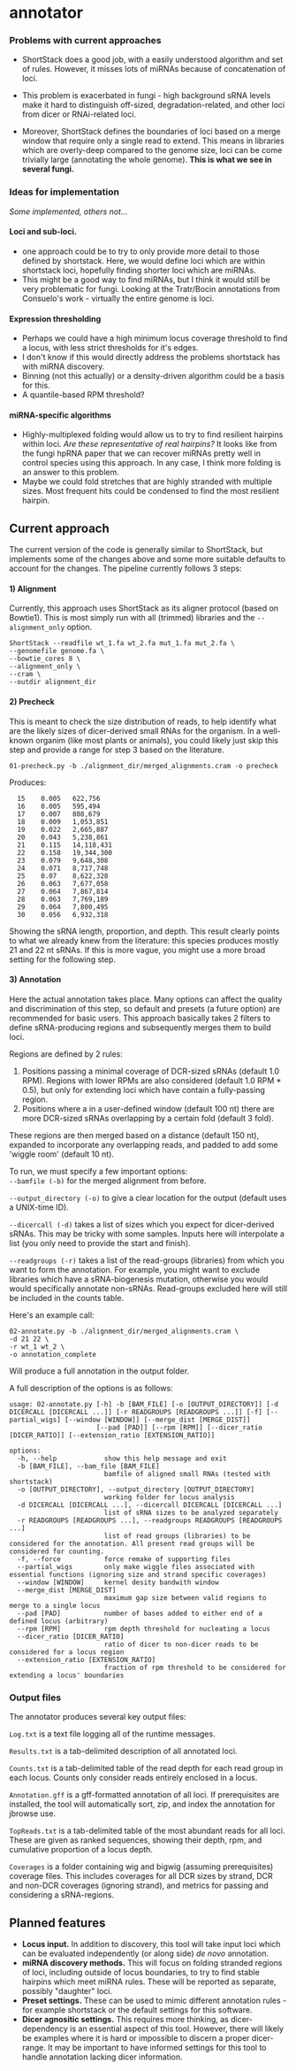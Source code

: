 # annotator
 


### Problems with current approaches
* ShortStack does a good job, with a easily understood algorithm and set of rules. However, it misses lots of miRNAs because of concatenation of loci.  
  
* This problem is exacerbated in fungi - high background sRNA levels make it hard to distinguish off-sized, degradation-related, and other loci from dicer or RNAi-related loci.  
  
* Moreover, ShortStack defines the boundaries of loci based on a merge window that require only a single read to extend. This means in libraries which are overly-deep compared to the genome size, loci can be come trivially large (annotating the whole genome). **This is what we see in several fungi.**



### Ideas for implementation
*Some implemented, others not...*

#### Loci and sub-loci.
* one approach could be to try to only provide more detail to those defined by shortstack. Here, we would define loci which are within shortstack loci, hopefully finding shorter loci which are miRNAs.
* This might be a good way to find miRNAs, but I think it would still be very problematic for fungi. Looking at the Tratr/Bocin annotations from Consuelo's work - virtually the entire genome is loci.


#### Expression thresholding
* Perhaps we could have a high minimum locus coverage threshold to find a locus, with less strict thresholds for it's edges. 
* I don't know if this would directly address the problems shortstack has with miRNA discovery.
* Binning (not this actually) or a density-driven algorithm could be a basis for this.
* A quantile-based RPM threshold?


#### miRNA-specific algorithms
* Highly-multiplexed folding would allow us to try to find resilient hairpins within loci. *Are these representative of real hairpins?* It looks like from the fungi hpRNA paper that we can recover miRNAs pretty well in control species using this approach. In any case, I think more folding is an answer to this problem.
* Maybe we could fold stretches that are highly stranded with multiple sizes. Most frequent hits could be condensed to find the most resilient hairpin.



## Current approach

The current version of the code is generally similar to ShortStack, but implements some of the changes above and some more suitable defaults to account for the changes. The pipeline currently follows 3 steps: 

#### **1)** Alignment
Currently, this approach uses ShortStack as its aligner protocol (based on Bowtie1). This is most simply run with all (trimmed) libraries and the ```--alignment_only``` option. 

```
ShortStack --readfile wt_1.fa wt_2.fa mut_1.fa mut_2.fa \
--genomefile genome.fa \
--bowtie_cores 8 \
--alignment_only \
--cram \
--outdir alignment_dir
```


#### **2)** Precheck
This is meant to check the size distribution of reads, to help identify what are the likely sizes of dicer-derived small RNAs for the organism. In a well-known organim (like most plants or animals), you could likely just skip this step and provide a range for step 3 based on the literature.

```
01-precheck.py -b ./alignment_dir/merged_alignments.cram -o precheck
```

Produces:
```
  15	0.005	622,756
  16	0.005	595,494
  17	0.007	808,679
  18	0.009	1,053,851
  19	0.022	2,665,887
  20	0.043	5,238,861
  21	0.115	14,118,431
  22	0.158	19,344,300
  23	0.079	9,648,308
  24	0.071	8,717,748
  25	0.07	8,622,328
  26	0.063	7,677,058
  27	0.064	7,867,814
  28	0.063	7,769,189
  29	0.064	7,800,495
  30	0.056	6,932,318
```
Showing the sRNA length, proportion, and depth. This result clearly points to what we already knew from the literature: this species produces mostly 21 and 22 nt sRNAs. If this is more vague, you might use a more broad setting for the following step.
  

#### **3)** Annotation
Here the actual annotation takes place. Many options can affect the quality and discrimination of this step, so default and presets (a future option) are recommended for basic users. This approach basically takes 2 filters to define sRNA-producing regions and subsequently merges them to build loci.
  
Regions are defined by 2 rules:
1) Positions passing a minimal coverage of DCR-sized sRNAs (default 1.0 RPM). Regions with lower RPMs are also considered (default 1.0 RPM * 0.5), but only for extending loci which have contain a fully-passing region. 
2) Positions where a in a user-defined window (default 100 nt) there are more DCR-sized sRNAs overlapping by a certain fold (default 3 fold).
  
These regions are then merged based on a distance (default 150 nt), expanded to incorporate any overlapping reads, and padded to add some 'wiggle room' (default 10 nt).
  
  
To run, we must specify a few important options:  
```--bamfile (-b)``` for the merged alignment from before.  
  
```--output_directory (-o)``` to give a clear location for the output (default uses a UNIX-time ID).  
  
```--dicercall (-d)``` takes a list of sizes which you expect for dicer-derived sRNAs. This may be tricky with some samples. Inputs here will interpolate a list (you only need to provide the start and finish).  
  
```--readgroups (-r)``` takes a list of the read-groups (libraries) from which you want to form the annotation. For example, you might want to exclude libraries which have a sRNA-biogenesis mutation, otherwise you would would specifically annotate non-sRNAs. Read-groups excluded here will still be included in the counts table. 
  
  
Here's an example call:
```
02-annotate.py -b ./alignment_dir/merged_alignments.cram \
-d 21 22 \
-r wt_1 wt_2 \
-o annotation_complete
```
Will produce a full annotation in the output folder.  
  
A full description of the options is as follows:  
```
usage: 02-annotate.py [-h] -b [BAM_FILE] [-o [OUTPUT_DIRECTORY]] [-d DICERCALL [DICERCALL ...]] [-r READGROUPS [READGROUPS ...]] [-f] [--partial_wigs] [--window [WINDOW]] [--merge_dist [MERGE_DIST]]
                      [--pad [PAD]] [--rpm [RPM]] [--dicer_ratio [DICER_RATIO]] [--extension_ratio [EXTENSION_RATIO]]

options:
  -h, --help            show this help message and exit
  -b [BAM_FILE], --bam_file [BAM_FILE]
                        bamfile of aligned small RNAs (tested with shortstack)
  -o [OUTPUT_DIRECTORY], --output_directory [OUTPUT_DIRECTORY]
                        working folder for locus analysis
  -d DICERCALL [DICERCALL ...], --dicercall DICERCALL [DICERCALL ...]
                        list of sRNA sizes to be analyzed separately
  -r READGROUPS [READGROUPS ...], --readgroups READGROUPS [READGROUPS ...]
                        list of read groups (libraries) to be considered for the annotation. All present read groups will be considered for counting.
  -f, --force           force remake of supporting files
  --partial_wigs        only make wiggle files associated with essential functions (ignoring size and strand specific coverages)
  --window [WINDOW]     kernel desity bandwith window
  --merge_dist [MERGE_DIST]
                        maximum gap size between valid regions to merge to a single locus
  --pad [PAD]           number of bases added to either end of a defined locus (arbitrary)
  --rpm [RPM]           rpm depth threshold for nucleating a locus
  --dicer_ratio [DICER_RATIO]
                        ratio of dicer to non-dicer reads to be considered for a locus region
  --extension_ratio [EXTENSION_RATIO]
                        fraction of rpm threshold to be considered for extending a locus' boundaries

```

### Output files
The annotator produces several key output files:


```Log.txt``` is a text file logging all of the runtime messages.  
  
```Results.txt``` is a tab-delimited description of all annotated loci.  
  
```Counts.txt``` is a tab-delimited table of the read depth for each read group in each locus. Counts only consider reads entirely enclosed in a locus.  
  
```Annotation.gff``` is a gff-formatted annotation of all loci. If prerequisites are installed, the tool will automatically sort, zip, and index the annotation for jbrowse use.  
  
```TopReads.txt``` is a tab-delimited table of the most abundant reads for all loci. These are given as ranked sequences, showing their depth, rpm, and cumulative proportion of a locus depth. 
  
```Coverages``` is a folder containing wig and bigwig (assuming prerequisites) coverage files. This includes coverages for all DCR sizes by strand, DCR and non-DCR coverages (ignoring strand), and metrics for passing and considering a sRNA-regions.

  
## Planned features

* **Locus input.** In addition to discovery, this tool will take input loci which can be evaluated independently (or along side) *de novo* annotation.
* **miRNA discovery methods.** This will focus on folding stranded regions of loci, including outside of locus boundaries, to try to find stable hairpins which meet miRNA rules. These will be reported as separate, possibly "daughter" loci.
* **Preset settings.** These can be used to mimic different annotation rules - for example shortstack or the default settings for this software.
* **Dicer agnositic settings.** This requires more thinking, as dicer-dependency is an essential aspect of this tool. However, there will likely be examples where it is hard or impossible to discern a proper dicer-range. It may be important to have informed settings for this tool to handle annotation lacking dicer information.






